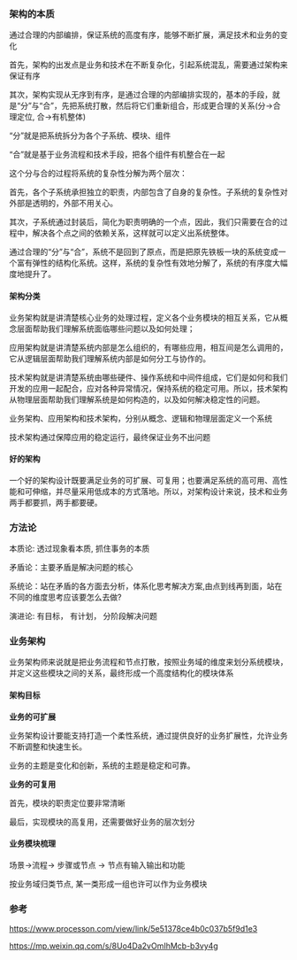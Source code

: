 ### 架构的本质

通过合理的内部编排，保证系统的高度有序，能够不断扩展，满足技术和业务的变化

首先，架构的出发点是业务和技术在不断复杂化，引起系统混乱，需要通过架构来保证有序

其次，架构实现从无序到有序，是通过合理的内部编排实现的，基本的手段，就是“分”与“合”，先把系统打散，然后将它们重新组合，形成更合理的关系(分->合理定位, 合->有机整体)

“分”就是把系统拆分为各个子系统、模块、组件

“合”就是基于业务流程和技术手段，把各个组件有机整合在一起

这个分与合的过程将系统的复杂性分解为两个层次：

首先，各个子系统承担独立的职责，内部包含了自身的复杂性。子系统的复杂性对外部是透明的，外部不用关心。

其次，子系统通过封装后，简化为职责明确的一个点，因此，我们只需要在合的过程中，解决各个点之间的依赖关系，这样就可以定义出系统整体。

通过合理的“分”与“合”，系统不是回到了原点，而是把原先铁板一块的系统变成一个富有弹性的结构化系统。这样，系统的复杂性有效地分解了，系统的有序度大幅度地提升了。

#### 架构分类

业务架构就是讲清楚核心业务的处理过程，定义各个业务模块的相互关系，它从概念层面帮助我们理解系统面临哪些问题以及如何处理；

应用架构就是讲清楚系统内部是怎么组织的，有哪些应用，相互间是怎么调用的，它从逻辑层面帮助我们理解系统内部是如何分工与协作的。

技术架构就是讲清楚系统由哪些硬件、操作系统和中间件组成，它们是如何和我们开发的应用一起配合，应对各种异常情况，保持系统的稳定可用。所以，技术架构从物理层面帮助我们理解系统是如何构造的，以及如何解决稳定性的问题。

业务架构、应用架构和技术架构，分别从概念、逻辑和物理层面定义一个系统

技术架构通过保障应用的稳定运行，最终保证业务不出问题

#### 好的架构

一个好的架构设计既要满足业务的可扩展、可复用；也要满足系统的高可用、高性能和可伸缩，并尽量采用低成本的方式落地。所以，对架构设计来说，技术和业务两手都要抓，两手都要硬。

### 方法论

本质论: 透过现象看本质, 抓住事务的本质

矛盾论：主要矛盾是解决问题的核心

系统论：站在矛盾的各方面去分析，体系化思考解决方案,由点到线再到面，站在不同的维度思考应该要怎么去做?

演进论: 有目标， 有计划， 分阶段解决问题

### 业务架构

业务架构师来说就是把业务流程和节点打散，按照业务域的维度来划分系统模块，并定义这些模块之间的关系，最终形成一个高度结构化的模块体系

#### 架构目标

**业务的可扩展**

业务架构设计要能支持打造一个柔性系统，通过提供良好的业务扩展性，允许业务不断调整和快速生长。

业务的主题是变化和创新，系统的主题是稳定和可靠。

**业务的可复用**

首先，模块的职责定位要非常清晰

最后，实现模块的高复用，还需要做好业务的层次划分

#### 业务模块梳理

场景->流程-> 步骤或节点 -> 节点有输入输出和功能 

按业务域归类节点,  某一类形成一组也许可以作为业务模块

### 参考

https://www.processon.com/view/link/5e51378ce4b0c037b5f9d1e3 

https://mp.weixin.qq.com/s/8Uo4Da2vOmIhMcb-b3vy4g